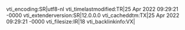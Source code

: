 vti_encoding:SR|utf8-nl
vti_timelastmodified:TR|25 Apr 2022 09:29:21 -0000
vti_extenderversion:SR|12.0.0.0
vti_cacheddtm:TX|25 Apr 2022 09:29:21 -0000
vti_filesize:IR|18
vti_backlinkinfo:VX|
